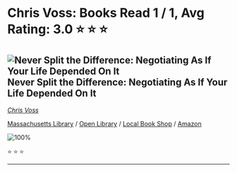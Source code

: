 # Chris Voss:  Books Read 1 / 1, Avg Rating: 3.0 :star: :star: :star:

## ![Never Split the Difference: Negotiating As If Your Life Depended On It](https://covers.openlibrary.org/b/isbn/9780062407801-M.jpg) Never Split the Difference: Negotiating As If Your Life Depended On It
*[Chris Voss](../ChrisVoss)*

[Massachusetts Library](https://library.minlib.net/search/i=9780062407801) / [Open Library](https://openlibrary.org/isbn/9780062407801) / [Local Book Shop](https://bookshop.org/books/never-split-the-difference:-negotiating-as-if-your-life-depended-on-it/9780062407801) / [Amazon](https://smile.amazon.com/dp/0062407805)

![100%](https://progress-bar.dev/100) 

:star: :star: :star:

---

